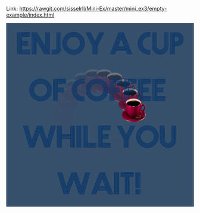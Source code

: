  Link: https://rawgit.com/sisselrll/Mini-Ex/master/mini_ex3/empty-example/index.html
 
 ![alt text](empty-example/assets/coffee.png)
 
 
